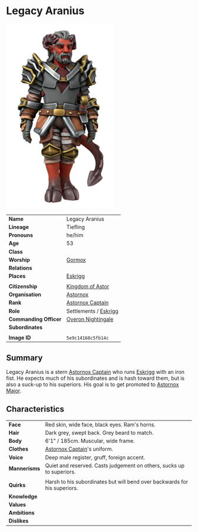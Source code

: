 # Legacy Aranius

<img src="https://raw.githubusercontent.com/jesskelsall/astarus-images/main/people/portraits/5e9c14168c5fb14c.png" height="500" />

|||
| --- | --- |
| **Name** | Legacy Aranius | character.3
| **Lineage** | Tiefling |
| **Pronouns** | he/him |
| **Age** | 53 |
| **Class** | |
| **Worship** | [Gormox](../gods/deities/gormox.md) |
| **Relations** | |
| **Places** | [Eskrigg](../places/cities/eskrigg.md) |
|||
| **Citizenship** | [Kingdom of Astor](../civilisations/kingdom-of-astor/kingdom-of-astor.md) |
| **Organisation** | [Astornox](../organisations/astornox/astornox.md) |
| **Rank** | [Astornox Captain](../organisations/astornox/ranks/astornox-captain.md) |
| **Role** | Settlements / [Eskrigg](../places/cities/eskrigg.md) |
| **Commanding Officer** | [Overon Nightingale](overon-nightingale.md) |
| **Subordinates** | |
|||
| **Image ID** | `5e9c14168c5fb14c` |

## Summary

Legacy Aranius is a stern [Astornox Captain](../organisations/astornox/ranks/astornox-captain.md) who runs [Eskrigg](../places/cities/eskrigg.md) with an iron fist. He expects much of his subordinates and is hash toward them, but is also a suck-up to his superiors. His goal is to get promoted to [Astornox Major](../organisations/astornox/ranks/astornox-major.md).

## Characteristics

| | |
| --- | --- |
| **Face** | Red skin, wide face, black eyes. Ram's horns. | characteristics.2
| **Hair** | Dark grey, swept back. Grey beard to match. |
| **Body** | 6'1" / 185cm. Muscular, wide frame. |
| **Clothes** | [Astornox Captain](../organisations/astornox/ranks/astornox-captain.md)'s uniform. |
| **Voice** | Deep male register, gruff, foreign accent. |
| **Mannerisms** | Quiet and reserved. Casts judgement on others, sucks up to superiors. |
| | |
| **Quirks** | Harsh to his subordinates but will bend over backwards for his superiors. |
| **Knowledge** | |
| **Values** | |
| **Ambitions** | |
| **Dislikes** | |
